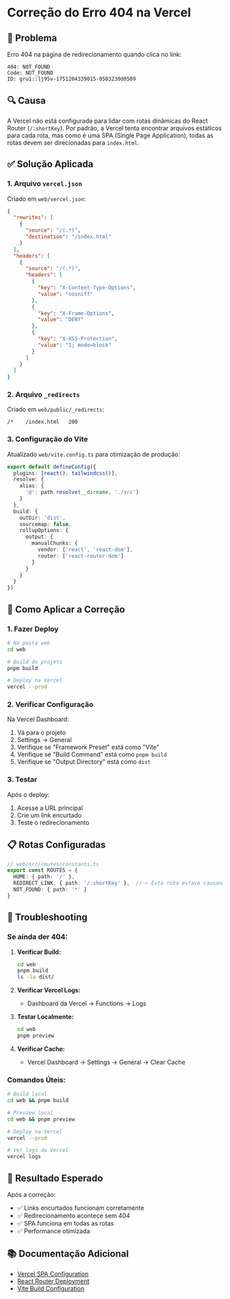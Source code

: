 # Correção do Erro 404 na Vercel

## 🚨 Problema

Erro 404 na página de redirecionamento quando clica no link:
```
404: NOT_FOUND
Code: NOT_FOUND
ID: gru1::lj95v-1751204339015-0503230d0509
```

## 🔍 Causa

A Vercel não está configurada para lidar com rotas dinâmicas do React Router (`/:shortKey`). Por padrão, a Vercel tenta encontrar arquivos estáticos para cada rota, mas como é uma SPA (Single Page Application), todas as rotas devem ser direcionadas para `index.html`.

## ✅ Solução Aplicada

### 1. Arquivo `vercel.json`

Criado em `web/vercel.json`:

```json
{
  "rewrites": [
    {
      "source": "/(.*)",
      "destination": "/index.html"
    }
  ],
  "headers": [
    {
      "source": "/(.*)",
      "headers": [
        {
          "key": "X-Content-Type-Options",
          "value": "nosniff"
        },
        {
          "key": "X-Frame-Options",
          "value": "DENY"
        },
        {
          "key": "X-XSS-Protection",
          "value": "1; mode=block"
        }
      ]
    }
  ]
}
```

### 2. Arquivo `_redirects`

Criado em `web/public/_redirects`:

```
/*    /index.html   200
```

### 3. Configuração do Vite

Atualizado `web/vite.config.ts` para otimização de produção:

```typescript
export default defineConfig({
  plugins: [react(), tailwindcss()],
  resolve: {
    alias: {
      '@': path.resolve(__dirname, './src')
    }
  },
  build: {
    outDir: 'dist',
    sourcemap: false,
    rollupOptions: {
      output: {
        manualChunks: {
          vendor: ['react', 'react-dom'],
          router: ['react-router-dom']
        }
      }
    }
  }
})
```

## 🚀 Como Aplicar a Correção

### 1. Fazer Deploy

```bash
# Na pasta web
cd web

# Build do projeto
pnpm build

# Deploy na Vercel
vercel --prod
```

### 2. Verificar Configuração

Na Vercel Dashboard:
1. Vá para o projeto
2. Settings → General
3. Verifique se "Framework Preset" está como "Vite"
4. Verifique se "Build Command" está como `pnpm build`
5. Verifique se "Output Directory" está como `dist`

### 3. Testar

Após o deploy:
1. Acesse a URL principal
2. Crie um link encurtado
3. Teste o redirecionamento

## 📋 Rotas Configuradas

```typescript
// web/src/routes/constants.ts
export const ROUTES = {
  HOME: { path: '/' },
  REDIRECT_LINK: { path: '/:shortKey' },  // ← Esta rota estava causando 404
  NOT_FOUND: { path: '*' }
}
```

## 🔧 Troubleshooting

### Se ainda der 404:

1. **Verificar Build:**
   ```bash
   cd web
   pnpm build
   ls -la dist/
   ```

2. **Verificar Vercel Logs:**
   - Dashboard da Vercel → Functions → Logs

3. **Testar Localmente:**
   ```bash
   cd web
   pnpm preview
   ```

4. **Verificar Cache:**
   - Vercel Dashboard → Settings → General → Clear Cache

### Comandos Úteis:

```bash
# Build local
cd web && pnpm build

# Preview local
cd web && pnpm preview

# Deploy na Vercel
vercel --prod

# Ver logs da Vercel
vercel logs
```

## 🎯 Resultado Esperado

Após a correção:
- ✅ Links encurtados funcionam corretamente
- ✅ Redirecionamento acontece sem 404
- ✅ SPA funciona em todas as rotas
- ✅ Performance otimizada

## 📚 Documentação Adicional

- [Vercel SPA Configuration](https://vercel.com/docs/projects/project-configuration#rewrites)
- [React Router Deployment](https://reactrouter.com/en/main/start/overview#deployment)
- [Vite Build Configuration](https://vitejs.dev/config/) 
